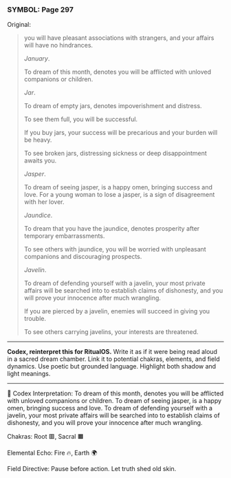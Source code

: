 ### SYMBOL: Page 297

Original:
> you will have pleasant associations with strangers, and your
> affairs will have no hindrances.
> 
> 
> _January_.
> 
> 
> To dream of this month, denotes you will be afflicted with unloved
> companions or children.
> 
> 
> _Jar_.
> 
> 
> To dream of empty jars, denotes impoverishment and distress.
> 
> 
> To see them full, you will be successful.
> 
> 
> If you buy jars, your success will be precarious and your burden
> will be heavy.
> 
> 
> To see broken jars, distressing sickness or deep disappointment awaits you.
> 
> 
> _Jasper_.
> 
> 
> To dream of seeing jasper, is a happy omen, bringing success and love.
> For a young woman to lose a jasper, is a sign of disagreement with her lover.
> 
> 
> _Jaundice_.
> 
> 
> To dream that you have the jaundice, denotes prosperity
> after temporary embarrassments.
> 
> 
> To see others with jaundice, you will be worried with unpleasant companions
> and discouraging prospects.
> 
> 
> _Javelin_.
> 
> 
> To dream of defending yourself with a javelin, your most private
> affairs will be searched into to establish claims of dishonesty,
> and you will prove your innocence after much wrangling.
> 
> 
> If you are pierced by a javelin, enemies will succeed in giving you trouble.
> 
> 
> To see others carrying javelins, your interests are threatened.

---

**Codex, reinterpret this for RitualOS.**
Write it as if it were being read aloud in a sacred dream chamber.
Link it to potential chakras, elements, and field dynamics.
Use poetic but grounded language.
Highlight both shadow and light meanings.

---

🔁 Codex Interpretation:
To dream of this month, denotes you will be afflicted with unloved companions or children. To dream of seeing jasper, is a happy omen, bringing success and love. To dream of defending yourself with a javelin, your most private affairs will be searched into to establish claims of dishonesty, and you will prove your innocence after much wrangling.

Chakras: Root 🟥, Sacral 🟧

Elemental Echo: Fire 🔥, Earth 🌍

Field Directive: Pause before action. Let truth shed old skin.
